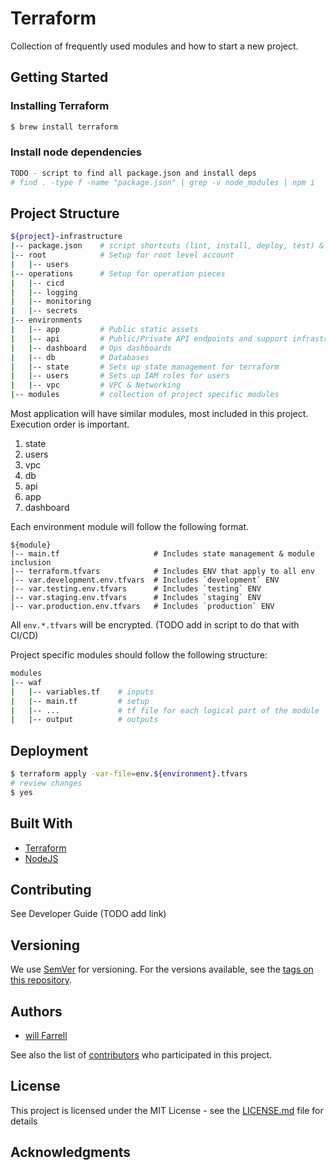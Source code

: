 # Terraform
Collection of frequently used modules and how to start a new project.


## Getting Started

### Installing Terraform
```bash
$ brew install terraform
```

### Install node dependencies
```bash
TODO - script to find all package.json and install deps
# find . -type f -name "package.json" | grep -v node_modules | npm i
```

## Project Structure

```bash
${project}-infrastructure
|-- package.json	# script shortcuts (lint, install, deploy, test) & versioning?
|-- root			# Setup for root level account
|   |-- users
|-- operations		# Setup for operation pieces
|   |-- cicd	
|   |-- logging	
|   |-- monitoring
|   |-- secrets
|-- environments
|   |-- app			# Public static assets
|   |-- api			# Public/Private API endpoints and support infrastructure
|   |-- dashboard	# Ops dashboards
|   |-- db			# Databases
|   |-- state		# Sets up state management for terraform
|   |-- users		# Sets up IAM roles for users
|   |-- vpc			# VPC & Networking
|-- modules			# collection of project specific modules
```

Most application will have similar modules, most included in this project. Execution order is important.

1. state
1. users
1. vpc
1. db
1. api
1. app
1. dashboard

Each environment module will follow the following format.
```
${module}
|-- main.tf						# Includes state management & module inclusion
|-- terraform.tfvars			# Includes ENV that apply to all env
|-- var.development.env.tfvars	# Includes `development` ENV
|-- var.testing.env.tfvars		# Includes `testing` ENV
|-- var.staging.env.tfvars		# Includes `staging` ENV
|-- var.production.env.tfvars	# Includes `production` ENV
```

All `env.*.tfvars` will be encrypted. (TODO add in script to do that with CI/CD)

Project specific modules should follow the following structure:
```bash
modules
|-- waf
|   |-- variables.tf	# inputs
|   |-- main.tf			# setup
|   |-- ...				# tf file for each logical part of the module
|   |-- output			# outputs

```

## Deployment
```bash
$ terraform apply -var-file=env.${environment}.tfvars
# review changes
$ yes
```

## Built With
- [Terraform](https://www.terraform.io/)
- [NodeJS](https://nodejs.org/en/)

## Contributing
See Developer Guide (TODO add link)

## Versioning
We use [SemVer](http://semver.org/) for versioning. For the versions available, see the [tags on this repository](https://github.com/tesera/terraform-modules/tags).

## Authors
- [will Farrell](https://github.com/willfarrell)

See also the list of [contributors](https://github.com/tesera/terraform-modules/contributors) who participated in this project.

## License

This project is licensed under the MIT License - see the [LICENSE.md](LICENSE.md) file for details

## Acknowledgments


